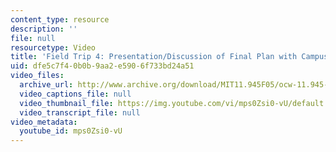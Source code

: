 ```yaml
---
content_type: resource
description: ''
file: null
resourcetype: Video
title: 'Field Trip 4: Presentation/Discussion of Final Plan with Campus Committee'
uid: dfe5c7f4-0b0b-9aa2-e590-6f733bd24a51
video_files:
  archive_url: http://www.archive.org/download/MIT11.945F05/ocw-11.945-08dec2005-220k.mp4
  video_captions_file: null
  video_thumbnail_file: https://img.youtube.com/vi/mps0Zsi0-vU/default.jpg
  video_transcript_file: null
video_metadata:
  youtube_id: mps0Zsi0-vU
---
```

